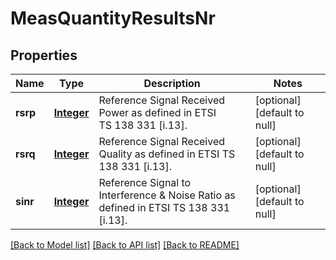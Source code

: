 # MeasQuantityResultsNr
## Properties

Name | Type | Description | Notes
------------ | ------------- | ------------- | -------------
**rsrp** | [**Integer**](integer.md) | Reference Signal Received Power as defined in ETSI TS 138 331 [i.13]. | [optional] [default to null]
**rsrq** | [**Integer**](integer.md) | Reference Signal Received Quality as defined in ETSI TS 138 331 [i.13]. | [optional] [default to null]
**sinr** | [**Integer**](integer.md) | Reference Signal to Interference &amp; Noise Ratio as defined in ETSI TS 138 331 [i.13]. | [optional] [default to null]

[[Back to Model list]](../README.md#documentation-for-models) [[Back to API list]](../README.md#documentation-for-api-endpoints) [[Back to README]](../README.md)

